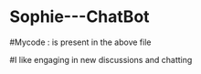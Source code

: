 # Sophie---ChatBot


#Mycode : is present in the above file

#I like engaging in new discussions and chatting

